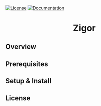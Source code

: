 [![License](https://img.shields.io/badge/license-MIT-green)](LICENSE)
[![Documentation](https://img.shields.io/badge/documentation-docs-orange)]()

<h1 align="center"> Zigor </h1>

## Overview

## Prerequisites

## Setup & Install

## License


